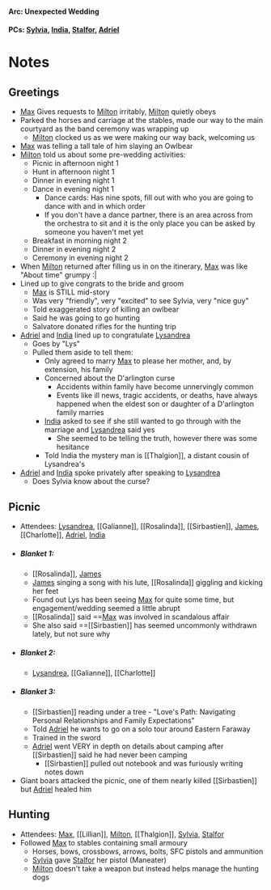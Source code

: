 #### Arc: Unexpected Wedding
#### PCs: [Sylvia](PCs/Past/Sylvia.md), [India](PCs/Current/India.md), [Stalfor](PCs/Current/Stalfor.md), [Adriel](PCs/Current/Adriel.md)

# Notes
## Greetings
- [Max](NPCs/Deceased/Max.md) Gives requests to [Milton](NPCs/Living/Milton.md) irritably, [Milton](NPCs/Living/Milton.md) quietly obeys
- Parked the horses and carriage at the stables, made our way to the main courtyard as the band ceremony was wrapping up
	- [Milton](NPCs/Living/Milton.md) clocked us as we were making our way back, welcoming us
- [Max](NPCs/Deceased/Max.md) was telling a tall tale of him slaying an Owlbear
- [Milton](NPCs/Living/Milton.md) told us about some pre-wedding activities:
	- Picnic in afternoon night 1
	- Hunt in afternoon night 1
	- Dinner in evening night 1
	- Dance in evening night 1
		- Dance cards: Has nine spots, fill out with who you are going to dance with and in which order
		- If you don't have a dance partner, there is an area across from the orchestra to sit and it is the only place you can be asked by someone you haven't met yet
	- Breakfast in morning night 2
	- Dinner in evening night 2
	- Ceremony in evening night 2
- When [Milton](NPCs/Living/Milton.md) returned after filling us in on the itinerary, [Max](NPCs/Deceased/Max.md) was like "About time" grumpy :|
- Lined up to give congrats to the bride and groom
	- [Max](NPCs/Deceased/Max.md) is STILL mid-story
	- Was very "friendly", very "excited" to see Sylvia, very "nice guy" 
	- Told exaggerated story of killing an owlbear
	- Said he was going to go hunting
	- Salvatore donated rifles for the hunting trip
- [Adriel](PCs/Current/Adriel.md) and [India](PCs/Current/India.md) lined up to congratulate [Lysandrea](NPCs/Living/Lysandrea.md)
	- Goes by "Lys"
	- Pulled them aside to tell them:
		- Only agreed to marry [Max](NPCs/Deceased/Max.md) to please her mother, and, by extension, his family
		- Concerned about the D'arlington curse
			- Accidents within family have become unnervingly common
			- Events like ill news, tragic accidents, or deaths, have always happened when the eldest son or daughter of a D'arlington family marries
		- [India](PCs/Current/India.md) asked to see if she still wanted to go through with the marriage and [Lysandrea](NPCs/Living/Lysandrea.md) said yes
			- She seemed to be telling the truth, however there was some hesitance
		- Told India the mystery man is [[Thalgion]], a distant cousin of Lysandrea's
- [Adriel](PCs/Current/Adriel.md) and [India](PCs/Current/India.md) spoke privately after speaking to [Lysandrea](NPCs/Living/Lysandrea.md)
	- Does Sylvia know about the curse?

## Picnic
- Attendees: [Lysandrea](NPCs/Living/Lysandrea.md), [[Galianne]], [[Rosalinda]], [[Sirbastien]], [James](NPCs/Living/James.md), [[Charlotte]], [Adriel](PCs/Current/Adriel.md), [India](PCs/Current/India.md)
- ##### Blanket 1:
	- [[Rosalinda]], [James](NPCs/Living/James.md)
	 - [James](NPCs/Living/James.md) singing a song with his lute, [[Rosalinda]] giggling and kicking her feet
	 - Found out Lys has been seeing [Max](NPCs/Deceased/Max.md) for quite some time, but engagement/wedding seemed a little abrupt
	 - [[Rosalinda]] said ==[Max](NPCs/Deceased/Max.md) was involved in scandalous affair
	 - She also said ==[[Sirbastien]] has seemed uncommonly withdrawn lately, but not sure why
- ##### Blanket 2:
	- [Lysandrea](NPCs/Living/Lysandrea.md), [[Galianne]], [[Charlotte]]
- ##### Blanket 3:
	- [[Sirbastien]] reading under a tree - "Love's Path: Navigating Personal Relationships and Family Expectations"
	- Told [Adriel](PCs/Current/Adriel.md) he wants to go on a solo tour around Eastern Faraway
	- Trained in the sword
	- [Adriel](PCs/Current/Adriel.md) went VERY in depth on details about camping after [[Sirbastien]] said he had never been camping
		- [[Sirbastien]] pulled out notebook and was furiously writing notes down
- Giant boars attacked the picnic, one of them nearly killed [[Sirbastien]] but [Adriel](PCs/Current/Adriel.md) healed him

## Hunting
- Attendees: [Max](NPCs/Deceased/Max.md), [[Lillian]], [Milton](NPCs/Living/Milton.md), [[Thalgion]], [Sylvia](PCs/Past/Sylvia.md), [Stalfor](PCs/Current/Stalfor.md)
- Followed [Max](NPCs/Deceased/Max.md) to stables containing small armoury
	- Horses, bows, crossbows, arrows, bolts, SFC pistols and ammunition
	- [Sylvia](PCs/Past/Sylvia.md) gave [Stalfor](PCs/Current/Stalfor.md) her pistol (Maneater)
	- [Milton](NPCs/Living/Milton.md) doesn't take a weapon but instead helps manage the hunting dogs